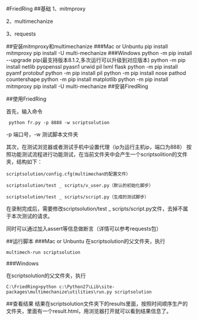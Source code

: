 #FriedRing
##基础
1、mitmproxy

2、multimechanize

3、requests

##安装mitmproxy和multimechanize
###Mac or Unbuntu
	pip install mitmproxy
	pip install -U multi-mechanize
###Windows
	python -m pip install --upgrade pip(最支持版本8.1.2,多次运行可以升级到对应版本)
	python -m pip install netlib pyopenssl pyasn1 urwid pil lxml flask
	python -m pip install pyamf protobuf
	python -m pip install pil
	python -m pip install nose pathod countershape
	python -m pip install matplotlib
	python -m pip install mitmproxy
	pip install -U multi-mechanize
##安装FiredRing



##使用FriedRing

首先，输入命令

	 python fr.py -p 8888 -w scriptsolution
	 
-p 端口号，-w 测试脚本文件夹

其次，在测试浏览器或者测试手机中设置代理（ip为运行主机ip，端口为888）
按照功能测试流程进行功能测试，在当前文件夹中会产生一个scriptsolition的文件夹，结构如下：
	
	scriptsolution/config.cfg(multimechan的配置文件）
	
	scriptsolution/test _ scripts/v_user.py（默认的初始化脚步）
	
	scriptsolution/test _ scripts/script.py（生成的测试脚步）

在录制完成后，需要修改scriptsolution/test _ scripts/script.py文件，去掉不属于本次测试的请求。

同时可以通过加入assert等信息做断言（详情可以参考requests包）



##运行脚本
###Mac or Unbuntu
在scriptsolution的父文件夹，执行

	multimech-run scriptsolution

###Windows

在scriptsolution的父文件夹，执行

	C:\FriedRing>python c:\Python27\Lib\site-packages\multimechanize\utilities\run.py scriptsolution
	
##查看结果
结果在scriptsolution文件夹下的results里面，按照时间顺序生产的文件夹，里面有一个result.html，用浏览器打开就可以看到结果信息了。
